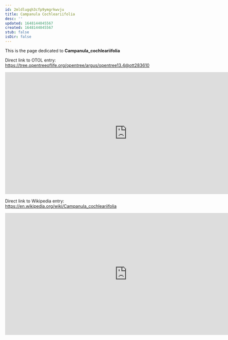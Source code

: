 ```yaml
---
id: 2mldlugqh3cfp9ymgrkwvju
title: Campanula Cochleariifolia
desc: ''
updated: 1648144045567
created: 1648144045567
stub: false
isDir: false
---
```

This is the page dedicated to **Campanula_cochleariifolia**


Direct link to OTOL entry: https://tree.opentreeoflife.org/opentree/argus/opentree13.4@ott283610



<html>
    <body>
    <iframe src="https://tree.opentreeoflife.org/opentree/argus/opentree13.4@ott283610"
    width="800" height="400" frameborder="0" allowfullscreen> </iframe>
    </body>
</html>
    


Direct link to Wikipedia entry: https://en.wikipedia.org/wiki/Campanula_cochleariifolia



<html>
    <body>
    <iframe src="https://en.wikipedia.org/wiki/Campanula_cochleariifolia"
    width="800" height="400" frameborder="0" allowfullscreen> </iframe>
    </body>
</html>
    
